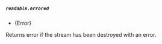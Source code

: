 ##### `readable.errored`

<!-- YAML
added:
  v18.0.0
-->

* {Error}

Returns error if the stream has been destroyed with an error.
